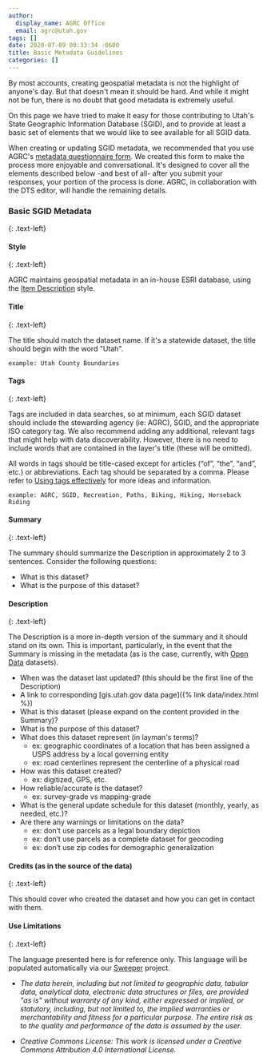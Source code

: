 ```yaml
---
author:
  display_name: AGRC Office
  email: agrc@utah.gov
tags: []
date: 2020-07-09 09:33:34 -0600
title: Basic Metadata Guidelines
categories: []
---
```

By most accounts, creating geospatial metadata is not the highlight of anyone's day. But that doesn't mean it should be hard. And while it might not be fun, there is no doubt that good metadata is extremely useful.

On this page we have tried to make it easy for those contributing to Utah's State Geographic Information Database (SGID), and to provide at least a basic set of elements that we would like to see available for all SGID data.

When creating or updating SGID metadata, we recommended that you use AGRC's [metadata questionnaire form](https://docs.google.com/forms/d/1u7gwdmRN-83Kh5zizi-kHRObeoNyaakM3scPkLT3zKY/edit). We created this form to make the process more enjoyable and conversational. It's designed to cover all the elements described below -and best of all- after you submit your responses, your portion of the process is done. AGRC, in collaboration with the DTS editor, will handle the remaining details.

### Basic SGID Metadata
{: .text-left}

#### Style
{: .text-left}

AGRC maintains geospatial metadata in an in-house ESRI database, using the [Item Description](https://desktop.arcgis.com/en/arcmap/10.7/manage-data/metadata/metadata-standards-and-styles.htm#ESRI_SECTION1_29222DC149544E89A4147541A4ACAF86) style.

#### Title
{: .text-left}

The title should match the dataset name. If it's a statewide dataset, the title should begin with the word "Utah".

`example: Utah County Boundaries`

#### Tags
{: .text-left}

Tags are included in data searches, so at minimum, each SGID dataset should include the stewarding agency (ie: AGRC), SGID, and the appropriate ISO category tag. We also recommend adding any additional, relevant tags that might help with data discoverability. However, there is no need to include words that are contained in the layer's title (these will be omitted).

All words in tags should be title-cased except for articles (“of”, “the”, “and”, etc.) or abbreviations. Each tag should be separated by a comma. Please refer to [Using tags effectively](https://www.esri.com/arcgis-blog/products/arcgis-online/data-management/using-tags-effectively/) for more ideas and information.

`example: AGRC, SGID, Recreation, Paths, Biking, Hiking, Horseback Riding`

#### Summary
{: .text-left}

The summary should summarize the Description in approximately 2 to 3 sentences.  Consider the following questions:

- What is this dataset?
- What is the purpose of this dataset?

#### Description
{: .text-left}

The Description is a more in-depth version of the summary and it should stand on its own. This is important, particularly, in the event that the Summary is missing in the metadata (as is the case, currently, with [Open Data](https://opendata.gis.utah.gov/) datasets).

- When was the dataset last updated? (this should be the first line of the Description)
- A link to corresponding [gis.utah.gov data page]({% link data/index.html %})
- What is this dataset (please expand on the content provided in the Summary)?
- What is the purpose of this dataset?
- What does this dataset represent (in layman's terms)?
  - ex: geographic coordinates of a location that has been assigned a USPS address by a local governing entity
  - ex: road centerlines represent the centerline of a physical road
- How was this dataset created?
  - ex: digitized, GPS, etc.
- How reliable/accurate is the dataset?
  - ex: survey-grade vs mapping-grade
- What is the general update schedule for this dataset (monthly, yearly, as needed, etc.)?
- Are there any warnings or limitations on the data?
  - ex: don’t use parcels as a legal boundary depiction
  - ex: don’t use parcels as a complete dataset for geocoding
  - ex: don’t use zip codes for demographic generalization

#### Credits (as in the source of the data)
{: .text-left}

This should cover who created the dataset and how you can get in contact with them.

#### Use Limitations
{: .text-left}

The language presented here is for reference only. This language will be populated automatically via our [Sweeper](https://github.com/agrc/sweeper) project.

- *The data herein, including but not limited to geographic data, tabular data, analytical data, electronic data structures or files, are provided "as is" without warranty of any kind, either expressed or implied, or statutory, including, but not limited to, the implied warranties or merchantability and fitness for a particular purpose. The entire risk as to the quality and performance of the data is assumed by the user.*

- *Creative Commons License: This work is licensed under a Creative Commons Attribution 4.0 International License.*
